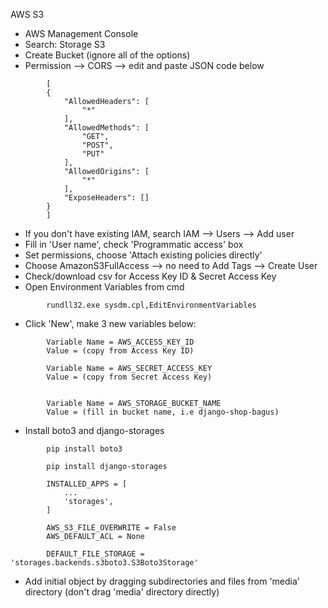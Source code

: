 AWS S3
* AWS Management Console
* Search: Storage S3
* Create Bucket (ignore all of the options)
* Permission --> CORS --> edit and paste JSON code below
```
        [
        {
            "AllowedHeaders": [
                "*"
            ],
            "AllowedMethods": [
                "GET",
                "POST",
                "PUT"
            ],
            "AllowedOrigins": [
                "*"
            ],
            "ExposeHeaders": []
        }
        ]
```

* If you don't have existing IAM, search IAM --> Users --> Add user
* Fill in 'User name', check 'Programmatic access' box
* Set permissions, choose 'Attach existing policies directly'
* Choose AmazonS3FullAccess --> no need to Add Tags --> Create User
* Check/download csv for Access Key ID & Secret Access Key
* Open Environment Variables from cmd
```
        rundll32.exe sysdm.cpl,EditEnvironmentVariables
```

* Click 'New', make 3 new variables below:
```
        Variable Name = AWS_ACCESS_KEY_ID
        Value = (copy from Access Key ID)
```
```
        Variable Name = AWS_SECRET_ACCESS_KEY
        Value = (copy from Secret Access Key)


        Variable Name = AWS_STORAGE_BUCKET_NAME
        Value = (fill in bucket name, i.e django-shop-bagus)
```

* Install boto3 and django-storages
```
        pip install boto3
```
```
        pip install django-storages
```
```
        INSTALLED_APPS = [
            ...
            'storages',
        ]
```
```
        AWS_S3_FILE_OVERWRITE = False
        AWS_DEFAULT_ACL = None

        DEFAULT_FILE_STORAGE = 'storages.backends.s3boto3.S3Boto3Storage'
```

* Add initial object by dragging subdirectories and files from 'media' directory (don't drag 'media' directory directly)
